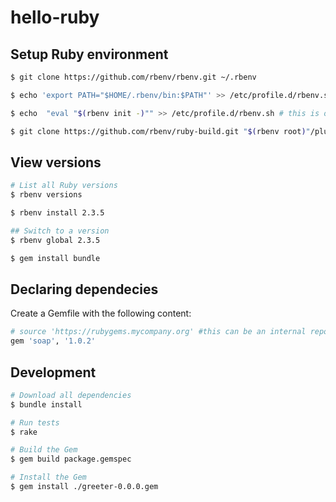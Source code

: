 # hello-ruby
## Setup Ruby environment
```bash
$ git clone https://github.com/rbenv/rbenv.git ~/.rbenv

$ echo 'export PATH="$HOME/.rbenv/bin:$PATH"' >> /etc/profile.d/rbenv.sh # this is on RHEL

$ echo  "eval "$(rbenv init -)"" >> /etc/profile.d/rbenv.sh # this is on RHEL

$ git clone https://github.com/rbenv/ruby-build.git "$(rbenv root)"/plugins/ruby-build
```

## View versions
```bash
# List all Ruby versions
$ rbenv versions

$ rbenv install 2.3.5

## Switch to a version
$ rbenv global 2.3.5

$ gem install bundle
```

## Declaring dependecies
Create a Gemfile with the following content:

```ruby
# source 'https://rubygems.mycompany.org' #this can be an internal repo
gem 'soap', '1.0.2'
```


## Development
```bash
# Download all dependencies
$ bundle install

# Run tests
$ rake

# Build the Gem
$ gem build package.gemspec

# Install the Gem
$ gem install ./greeter-0.0.0.gem
```

